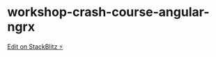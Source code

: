 # workshop-crash-course-angular-ngrx

[Edit on StackBlitz ⚡️](https://stackblitz.com/edit/workshop-crash-course-angular-ngrx)